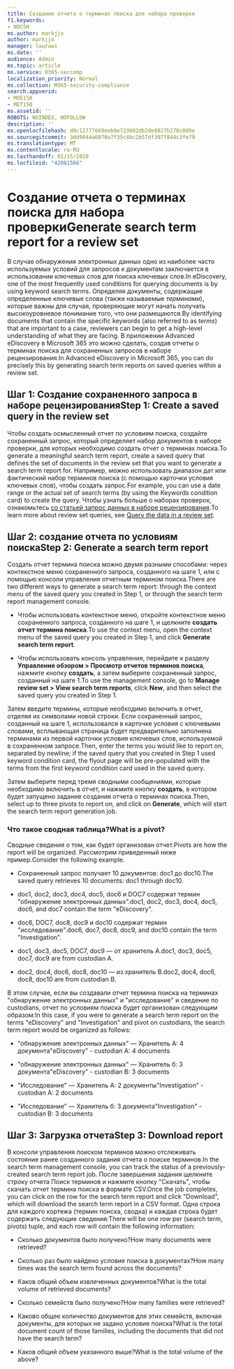 ```yaml
---
title: Создание отчета о терминах поиска для набора проверки
f1.keywords:
- NOCSH
ms.author: markjjo
author: markjjo
manager: laurawi
ms.date: ''
audience: Admin
ms.topic: article
ms.service: O365-seccomp
localization_priority: Normal
ms.collection: M365-security-compliance
search.appverid:
- MOE150
- MET150
ms.assetid: ''
ROBOTS: NOINDEX, NOFOLLOW
description: ''
ms.openlocfilehash: d9c12777669eeb9e723602db20e0827b278c0d9e
ms.sourcegitcommit: 3dd9944a6070a7f35c4bc2b57df397f844c3fe79
ms.translationtype: MT
ms.contentlocale: ru-RU
ms.lasthandoff: 02/15/2020
ms.locfileid: "42081566"
---
```

# <a name="generate-search-term-report-for-a-review-set"></a><span data-ttu-id="416dd-102">Создание отчета о терминах поиска для набора проверки</span><span class="sxs-lookup"><span data-stu-id="416dd-102">Generate search term report for a review set</span></span>

<span data-ttu-id="416dd-103">В случае обнаружения электронных данных одно из наиболее часто используемых условий для запросов к документам заключается в использовании ключевых слов для поиска ключевых слов.</span><span class="sxs-lookup"><span data-stu-id="416dd-103">In eDiscovery, one of the most frequently used conditions for querying documents is by using keyword search terms.</span></span> <span data-ttu-id="416dd-104">Определяя документы, содержащие определенные ключевые слова (также называемые *терминами*), которые важны для случая, проверяющие могут начать получать высокоуровневое понимание того, что они размещаются.</span><span class="sxs-lookup"><span data-stu-id="416dd-104">By identifying documents that contain the specific keywords (also referred to as *terms*) that are important to a case, reviewers can begin to get a high-level understanding of what they are facing.</span></span> <span data-ttu-id="416dd-105">В приложении Advanced eDiscovery в Microsoft 365 это можно сделать, создав отчеты о терминах поиска для сохраненных запросов в наборе рецензирования.</span><span class="sxs-lookup"><span data-stu-id="416dd-105">In Advanced eDiscovery in Microsoft 365, you can do precisely this by generating search term reports on saved queries within a review set.</span></span>

## <a name="step-1-create-a-saved-query-in-the-review-set"></a><span data-ttu-id="416dd-106">Шаг 1: Создание сохраненного запроса в наборе рецензирования</span><span class="sxs-lookup"><span data-stu-id="416dd-106">Step 1: Create a saved query in the review set</span></span>

<span data-ttu-id="416dd-107">Чтобы создать осмысленный отчет по условиям поиска, создайте сохраненный запрос, который определяет набор документов в наборе проверки, для которых необходимо создать отчет о терминах поиска.</span><span class="sxs-lookup"><span data-stu-id="416dd-107">To generate a meaningful search term report, create a saved query that defines the set of documents in the review set that you want to generate a search term report for.</span></span> <span data-ttu-id="416dd-108">Например, можно использовать диапазон дат или фактический набор терминов поиска (с помощью карточки условия ключевых слов), чтобы создать запрос.</span><span class="sxs-lookup"><span data-stu-id="416dd-108">For example, you can use a date range or the actual set of search terms (by using the Keywords condition card) to create the query.</span></span> <span data-ttu-id="416dd-109">Чтобы узнать больше о наборах проверок, ознакомьтесь [со статьей запрос данных в наборе рецензирования](review-set-search.md).</span><span class="sxs-lookup"><span data-stu-id="416dd-109">To learn more about review set queries, see [Query the data in a review set](review-set-search.md).</span></span>

## <a name="step-2-generate-a-search-term-report"></a><span data-ttu-id="416dd-110">Шаг 2: создание отчета по условиям поиска</span><span class="sxs-lookup"><span data-stu-id="416dd-110">Step 2: Generate a search term report</span></span>

<span data-ttu-id="416dd-111">Создать отчет термина поиска можно двумя разными способами: через контекстное меню сохраненного запроса, созданного на шаге 1, или с помощью консоли управления отчетным термином поиска.</span><span class="sxs-lookup"><span data-stu-id="416dd-111">There are two different ways to generate a search term report: through the context menu of the saved query you created in Step 1, or through the search term report management console.</span></span>

- <span data-ttu-id="416dd-112">Чтобы использовать контекстное меню, откройте контекстное меню сохраненного запроса, созданного на шаге 1, и щелкните **создать отчет термина поиска**.</span><span class="sxs-lookup"><span data-stu-id="416dd-112">To use the context menu, open the context menu of the saved query you created in Step 1, and click **Generate search term report**.</span></span>

- <span data-ttu-id="416dd-113">Чтобы использовать консоль управления, перейдите к разделу **Управление обзором > Просмотр отчетов терминов поиска**, нажмите кнопку **создать**, а затем выберите сохраненный запрос, созданный на шаге 1.</span><span class="sxs-lookup"><span data-stu-id="416dd-113">To use the management console, go to **Manage review set > View search term reports**, click **New**, and then select the saved query you created in Step 1.</span></span>

<span data-ttu-id="416dd-114">Затем введите термины, которые необходимо включить в отчет, отделяя их символами новой строки. Если сохраненный запрос, созданный на шаге 1, использовался в карточке условия с ключевыми словами, всплывающая страница будет предварительно заполнена терминами из первой карточки условия ключевых слов, используемой в сохраненном запросе.</span><span class="sxs-lookup"><span data-stu-id="416dd-114">Then, enter the terms you would like to report on, separated by newline; if the saved query that you created in Step 1 used keyword condition card, the flyout page will be pre-populated with the terms from the first keyword condition card used in the saved query.</span></span>

<span data-ttu-id="416dd-115">Затем выберите перед тремя сводными сообщениями, которые необходимо включить в отчет, и нажмите кнопку **создать**, в котором будет запущено задание создания отчета о терминах поиска.</span><span class="sxs-lookup"><span data-stu-id="416dd-115">Then, select up to three pivots to report on, and click on **Generate**, which will start the search term report generation job.</span></span>

### <a name="what-is-a-pivot"></a><span data-ttu-id="416dd-116">Что такое сводная таблица?</span><span class="sxs-lookup"><span data-stu-id="416dd-116">What is a pivot?</span></span>

<span data-ttu-id="416dd-117">Сводные сведения о том, как будет организован отчет.</span><span class="sxs-lookup"><span data-stu-id="416dd-117">Pivots are how the report will be organized.</span></span> <span data-ttu-id="416dd-118">Рассмотрим приведенный ниже пример.</span><span class="sxs-lookup"><span data-stu-id="416dd-118">Consider the following example.</span></span>

- <span data-ttu-id="416dd-119">Сохраненный запрос получает 10 документов: doc1 до doc10.</span><span class="sxs-lookup"><span data-stu-id="416dd-119">The saved query retrieves 10 documents: doc1 through doc10.</span></span>

- <span data-ttu-id="416dd-120">doc1, doc2, doc3, doc4, doc5, doc6 и DOC7 содержат термин "обнаружение электронных данных".</span><span class="sxs-lookup"><span data-stu-id="416dd-120">doc1, doc2, doc3, doc4, doc5, doc6, and doc7 contain the term "eDiscovery".</span></span>

- <span data-ttu-id="416dd-121">doc6, DOC7, doc8, doc9 и doc10 содержат термин "исследование".</span><span class="sxs-lookup"><span data-stu-id="416dd-121">doc6, doc7, doc8, doc9, and doc10 contain the term "Investigation".</span></span>

- <span data-ttu-id="416dd-122">doc1, doc3, doc5, DOC7, doc9 — от хранитель A.</span><span class="sxs-lookup"><span data-stu-id="416dd-122">doc1, doc3, doc5, doc7, doc9 are from custodian A.</span></span>

- <span data-ttu-id="416dd-123">doc2, doc4, doc6, doc8, doc10 — из хранитель B.</span><span class="sxs-lookup"><span data-stu-id="416dd-123">doc2, doc4, doc6, doc8, doc10 are from custodian B.</span></span>

<span data-ttu-id="416dd-124">В этом случае, если вы создавали отчет термина поиска на терминах "обнаружение электронных данных" и "исследование" и сведение по custodians, отчет по условиям поиска будет организован следующим образом:</span><span class="sxs-lookup"><span data-stu-id="416dd-124">In this case, if you were to generate a search term report on the terms "eDiscovery" and "Investigation" and pivot on custodians, the search term report would be organized as follows:</span></span>

- <span data-ttu-id="416dd-125">"обнаружение электронных данных" — Хранитель A: 4 документа</span><span class="sxs-lookup"><span data-stu-id="416dd-125">"eDiscovery" - custodian A: 4 documents</span></span>

- <span data-ttu-id="416dd-126">"обнаружение электронных данных" — Хранитель б: 3 документа</span><span class="sxs-lookup"><span data-stu-id="416dd-126">"eDiscovery" - custodian B: 3 documents</span></span>

- <span data-ttu-id="416dd-127">"Исследование" — Хранитель A: 2 документы</span><span class="sxs-lookup"><span data-stu-id="416dd-127">"Investigation" - custodian A: 2 documents</span></span>

- <span data-ttu-id="416dd-128">"Исследование" — Хранитель б: 3 документа</span><span class="sxs-lookup"><span data-stu-id="416dd-128">"Investigation" - custodian B: 3 documents</span></span>

## <a name="step-3-download-report"></a><span data-ttu-id="416dd-129">Шаг 3: Загрузка отчета</span><span class="sxs-lookup"><span data-stu-id="416dd-129">Step 3: Download report</span></span>

<span data-ttu-id="416dd-130">В консоли управления поиском терминов можно отслеживать состояние ранее созданного задания отчета о поиске терминов.</span><span class="sxs-lookup"><span data-stu-id="416dd-130">In the search term management console, you can track the status of a previously-created search term report job.</span></span> <span data-ttu-id="416dd-131">После завершения задания щелкните строку отчета Поиск терминов и нажмите кнопку "Скачать", чтобы скачать отчет термина поиска в формате CSV.</span><span class="sxs-lookup"><span data-stu-id="416dd-131">Once the job completes, you can click on the row for the search term report and click "Download", which will download the search term report in a CSV format.</span></span> <span data-ttu-id="416dd-132">Одна строка для каждого кортежа (термин поиска, сводка) и каждая строка будет содержать следующие сведения:</span><span class="sxs-lookup"><span data-stu-id="416dd-132">There will be one row per (search term, pivots) tuple, and each row will contain the following information:</span></span>

- <span data-ttu-id="416dd-133">Сколько документов было получено?</span><span class="sxs-lookup"><span data-stu-id="416dd-133">How many documents were retrieved?</span></span>

- <span data-ttu-id="416dd-134">Сколько раз было найдено условие поиска в документах?</span><span class="sxs-lookup"><span data-stu-id="416dd-134">How many times was the search term found across the documents?</span></span>

- <span data-ttu-id="416dd-135">Каков общий объем извлеченных документов?</span><span class="sxs-lookup"><span data-stu-id="416dd-135">What is the total volume of retrieved documents?</span></span>

- <span data-ttu-id="416dd-136">Сколько семейств было получено?</span><span class="sxs-lookup"><span data-stu-id="416dd-136">How many families were retrieved?</span></span>

- <span data-ttu-id="416dd-137">Каково общее количество документов для этих семейств, включая документы, для которых не задано условие поиска?</span><span class="sxs-lookup"><span data-stu-id="416dd-137">What is the total document count of those families, including the documents that did not have the search term?</span></span>

- <span data-ttu-id="416dd-138">Каков общий объем указанного выше?</span><span class="sxs-lookup"><span data-stu-id="416dd-138">What is the total volume of the above?</span></span>
